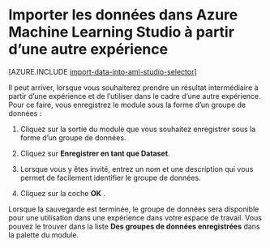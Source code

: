 <properties
    pageTitle="Importer des données dans un Studio de formation de Machine à partir d’une autre expérience | Microsoft Azure"
    description="Comment enregistrer les données d’apprentissage dans Azure Machine Learning Studio et l’utiliser dans une autre expérience."
    keywords="importer des données, les données, les sources de données, les données d’apprentissage"
    services="machine-learning"
    documentationCenter=""
    authors="garyericson"
    manager="jhubbard"
    editor="cgronlun"/>

<tags
    ms.service="machine-learning"
    ms.workload="data-services"
    ms.tgt_pltfrm="na"
    ms.devlang="na"
    ms.topic="article"
    ms.date="09/16/2016"
    ms.author="garye;bradsev" />


# <a name="import-your-data-into-azure-machine-learning-studio-from-another-experiment"></a>Importer les données dans Azure Machine Learning Studio à partir d’une autre expérience

[AZURE.INCLUDE [import-data-into-aml-studio-selector](../../includes/machine-learning-import-data-into-aml-studio.md)]


Il peut arriver, lorsque vous souhaiterez prendre un résultat intermédiaire à partir d’une expérience et de l’utiliser dans le cadre d’une autre expérience.  Pour ce faire, vous enregistrez le module sous la forme d’un groupe de données :

1. Cliquez sur la sortie du module que vous souhaitez enregistrer sous la forme d’un groupe de données.

2. Cliquez sur **Enregistrer en tant que Dataset**.

3. Lorsque vous y êtes invité, entrez un nom et une description qui vous permet de facilement identifier le groupe de données.

4. Cliquez sur la coche **OK** .

Lorsque la sauvegarde est terminée, le groupe de données sera disponible pour une utilisation dans une expérience dans votre espace de travail. Vous pouvez le trouver dans la liste **Des groupes de données enregistrées** dans la palette du module.

